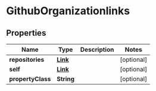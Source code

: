 

# GithubOrganizationlinks


## Properties

Name | Type | Description | Notes
------------ | ------------- | ------------- | -------------
**repositories** | [**Link**](Link.md) |  |  [optional]
**self** | [**Link**](Link.md) |  |  [optional]
**propertyClass** | **String** |  |  [optional]



